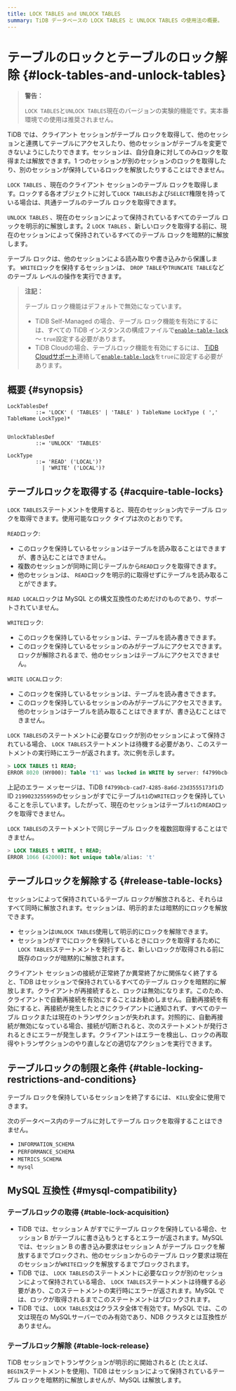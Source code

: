 ```yaml
---
title: LOCK TABLES and UNLOCK TABLES
summary: TiDB データベースの LOCK TABLES と UNLOCK TABLES の使用法の概要。
---
```


# テーブルのロックとテーブルのロック解除 {#lock-tables-and-unlock-tables}

> **警告：**
>
> `LOCK TABLES`と`UNLOCK TABLES`現在のバージョンの実験的機能です。実本番環境での使用は推奨されません。

TiDB では、クライアント セッションがテーブル ロックを取得して、他のセッションと連携してテーブルにアクセスしたり、他のセッションがテーブルを変更できないようにしたりできます。セッションは、自分自身に対してのみロックを取得または解放できます。1 つのセッションが別のセッションのロックを取得したり、別のセッションが保持しているロックを解放したりすることはできません。

`LOCK TABLES` 、現在のクライアント セッションのテーブル ロックを取得します。ロックする各オブジェクトに対して`LOCK TABLES`および`SELECT`権限を持っている場合は、共通テーブルのテーブル ロックを取得できます。

`UNLOCK TABLES` 、現在のセッションによって保持されているすべてのテーブル ロックを明示的に解放します。2 `LOCK TABLES` 、新しいロックを取得する前に、現在のセッションによって保持されているすべてのテーブル ロックを暗黙的に解放します。

テーブル ロックは、他のセッションによる読み取りや書き込みから保護します。 `WRITE`ロックを保持するセッションは、 `DROP TABLE`や`TRUNCATE TABLE`などのテーブル レベルの操作を実行できます。

> **注記：**
>
> テーブル ロック機能はデフォルトで無効になっています。
>
> -   TiDB Self-Managed の場合、テーブル ロック機能を有効にするには、すべての TiDB インスタンスの構成ファイルで[`enable-table-lock`](https://docs.pingcap.com/tidb/stable/tidb-configuration-file#enable-table-lock-new-in-v400) ～ `true`設定する必要があります。
> -   TiDB Cloudの場合、テーブルロック機能を有効にするには、 [TiDB Cloudサポート](https://docs.pingcap.com/tidbcloud/tidb-cloud-support)連絡して[`enable-table-lock`](https://docs.pingcap.com/tidb/stable/tidb-configuration-file#enable-table-lock-new-in-v400)を`true`に設定する必要があります。

## 概要 {#synopsis}

```ebnf+diagram
LockTablesDef
         ::= 'LOCK' ( 'TABLES' | 'TABLE' ) TableName LockType ( ',' TableName LockType)*


UnlockTablesDef
         ::= 'UNLOCK' 'TABLES'

LockType
         ::= 'READ' ('LOCAL')?
           | 'WRITE' ('LOCAL')?
```

## テーブルロックを取得する {#acquire-table-locks}

`LOCK TABLES`ステートメントを使用すると、現在のセッション内でテーブル ロックを取得できます。使用可能なロック タイプは次のとおりです。

`READ`ロック:

-   このロックを保持しているセッションはテーブルを読み取ることはできますが、書き込むことはできません。
-   複数のセッションが同時に同じテーブルから`READ`ロックを取得できます。
-   他のセッションは、 `READ`ロックを明示的に取得せずにテーブルを読み取ることができます。

`READ LOCAL`ロックは MySQL との構文互換性のためだけのものであり、サポートされていません。

`WRITE`ロック:

-   このロックを保持しているセッションは、テーブルを読み書きできます。
-   このロックを保持しているセッションのみがテーブルにアクセスできます。ロックが解除されるまで、他のセッションはテーブルにアクセスできません。

`WRITE LOCAL`ロック:

-   このロックを保持しているセッションは、テーブルを読み書きできます。
-   このロックを保持しているセッションのみがテーブルにアクセスできます。他のセッションはテーブルを読み取ることはできますが、書き込むことはできません。

`LOCK TABLES`のステートメントに必要なロックが別のセッションによって保持されている場合、 `LOCK TABLES`ステートメントは待機する必要があり、このステートメントの実行時にエラーが返されます。次に例を示します。

```sql
> LOCK TABLES t1 READ;
ERROR 8020 (HY000): Table 't1' was locked in WRITE by server: f4799bcb-cad7-4285-8a6d-23d3555173f1_session: 2199023255959
```

上記のエラー メッセージは、TiDB `f4799bcb-cad7-4285-8a6d-23d3555173f1`の ID `2199023255959`のセッションがすでにテーブル`t1`の`WRITE`ロックを保持していることを示しています。したがって、現在のセッションはテーブル`t1`の`READ`ロックを取得できません。

`LOCK TABLES`のステートメントで同じテーブル ロックを複数回取得することはできません。

```sql
> LOCK TABLES t WRITE, t READ;
ERROR 1066 (42000): Not unique table/alias: 't'
```

## テーブルロックを解除する {#release-table-locks}

セッションによって保持されているテーブル ロックが解放されると、それらはすべて同時に解放されます。セッションは、明示的または暗黙的にロックを解放できます。

-   セッションは`UNLOCK TABLES`使用して明示的にロックを解除できます。
-   セッションがすでにロックを保持しているときにロックを取得するために`LOCK TABLES`ステートメントを発行すると、新しいロックが取得される前に既存のロックが暗黙的に解放されます。

クライアント セッションの接続が正常終了か異常終了かに関係なく終了すると、TiDB はセッションで保持されているすべてのテーブル ロックを暗黙的に解放します。クライアントが再接続すると、ロックは無効になります。このため、クライアントで自動再接続を有効にすることはお勧めしません。自動再接続を有効にすると、再接続が発生したときにクライアントに通知されず、すべてのテーブル ロックまたは現在のトランザクションが失われます。対照的に、自動再接続が無効になっている場合、接続が切断されると、次のステートメントが発行されるときにエラーが発生します。クライアントはエラーを検出し、ロックの再取得やトランザクションのやり直しなどの適切なアクションを実行できます。

## テーブルロックの制限と条件 {#table-locking-restrictions-and-conditions}

テーブル ロックを保持しているセッションを終了するには、 `KILL`安全に使用できます。

次のデータベース内のテーブルに対してテーブル ロックを取得することはできません。

-   `INFORMATION_SCHEMA`
-   `PERFORMANCE_SCHEMA`
-   `METRICS_SCHEMA`
-   `mysql`

## MySQL 互換性 {#mysql-compatibility}

### テーブルロックの取得 {#table-lock-acquisition}

-   TiDB では、セッション A がすでにテーブル ロックを保持している場合、セッション B がテーブルに書き込もうとするとエラーが返されます。MySQL では、セッション B の書き込み要求はセッション A がテーブル ロックを解放するまでブロックされ、他のセッションからのテーブル ロック要求は現在のセッションが`WRITE`ロックを解放するまでブロックされます。
-   TiDB では、 `LOCK TABLES`のステートメントに必要なロックが別のセッションによって保持されている場合、 `LOCK TABLES`ステートメントは待機する必要があり、このステートメントの実行時にエラーが返されます。MySQL では、ロックが取得されるまでこのステートメントはブロックされます。
-   TiDB では、 `LOCK TABLES`文はクラスタ全体で有効です。MySQL では、この文は現在の MySQLサーバーでのみ有効であり、NDB クラスタとは互換性がありません。

### テーブルロック解除 {#table-lock-release}

TiDB セッションでトランザクションが明示的に開始されると (たとえば、 `BEGIN`ステートメントを使用)、TiDB はセッションによって保持されているテーブル ロックを暗黙的に解放しませんが、MySQL は解放します。
